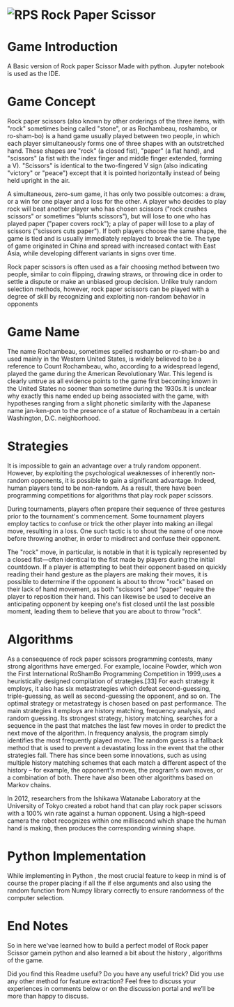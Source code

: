 # ![RPS](https://images.unsplash.com/photo-1618214839021-3fbe98a597bc?ixid=MnwxMjA3fDB8MHxwaG90by1wYWdlfHx8fGVufDB8fHx8&ixlib=rb-1.2.1&auto=format&fit=crop&w=889&q=80) Rock Paper Scissor

# **Game Introduction**

A Basic version of Rock paper Scissor Made with python. Jupyter notebook is used as the IDE.

# **Game Concept**

Rock paper scissors (also known by other orderings of the three items, with "rock" sometimes being called "stone", or as Rochambeau, roshambo, or ro-sham-bo) is a hand game usually played between two people, in which each player simultaneously forms one of three shapes with an outstretched hand. These shapes are "rock" (a closed fist), "paper" (a flat hand), and "scissors" (a fist with the index finger and middle finger extended, forming a V). "Scissors" is identical to the two-fingered V sign (also indicating "victory" or "peace") except that it is pointed horizontally instead of being held upright in the air.

A simultaneous, zero-sum game, it has only two possible outcomes: a draw, or a win for one player and a loss for the other. A player who decides to play rock will beat another player who has chosen scissors ("rock crushes scissors" or sometimes "blunts scissors"), but will lose to one who has played paper ("paper covers rock"); a play of paper will lose to a play of scissors ("scissors cuts paper"). If both players choose the same shape, the game is tied and is usually immediately replayed to break the tie. The type of game originated in China and spread with increased contact with East Asia, while developing different variants in signs over time.

Rock paper scissors is often used as a fair choosing method between two people, similar to coin flipping, drawing straws, or throwing dice in order to settle a dispute or make an unbiased group decision. Unlike truly random selection methods, however, rock paper scissors can be played with a degree of skill by recognizing and exploiting non-random behavior in opponents

# **Game Name**

The name Rochambeau, sometimes spelled roshambo or ro-sham-bo and used mainly in the Western United States, is widely believed to be a reference to Count Rochambeau, who, according to a widespread legend, played the game during the American Revolutionary War. This legend is clearly untrue as all evidence points to the game first becoming known in the United States no sooner than sometime during the 1930s.It is unclear why exactly this name ended up being associated with the game, with hypotheses ranging from a slight phonetic similarity with the Japanese name jan-ken-pon  to the presence of a statue of Rochambeau in a certain Washington, D.C. neighborhood.

# **Strategies**

It is impossible to gain an advantage over a truly random opponent. However, by exploiting the psychological weaknesses of inherently non-random opponents, it is possible to gain a significant advantage. Indeed, human players tend to be non-random. As a result, there have been programming competitions for algorithms that play rock paper scissors.

During tournaments, players often prepare their sequence of three gestures prior to the tournament's commencement. Some tournament players employ tactics to confuse or trick the other player into making an illegal move, resulting in a loss. One such tactic is to shout the name of one move before throwing another, in order to misdirect and confuse their opponent.

The "rock" move, in particular, is notable in that it is typically represented by a closed fist—often identical to the fist made by players during the initial countdown. If a player is attempting to beat their opponent based on quickly reading their hand gesture as the players are making their moves, it is possible to determine if the opponent is about to throw "rock" based on their lack of hand movement, as both "scissors" and "paper" require the player to reposition their hand. This can likewise be used to deceive an anticipating opponent by keeping one's fist closed until the last possible moment, leading them to believe that you are about to throw "rock".

# **Algorithms**

As a consequence of rock paper scissors programming contests, many strong algorithms have emerged. For example, Iocaine Powder, which won the First International RoShamBo Programming Competition in 1999,uses a heuristically designed compilation of strategies.[33] For each strategy it employs, it also has six metastrategies which defeat second-guessing, triple-guessing, as well as second-guessing the opponent, and so on. The optimal strategy or metastrategy is chosen based on past performance. The main strategies it employs are history matching, frequency analysis, and random guessing. Its strongest strategy, history matching, searches for a sequence in the past that matches the last few moves in order to predict the next move of the algorithm. In frequency analysis, the program simply identifies the most frequently played move. The random guess is a fallback method that is used to prevent a devastating loss in the event that the other strategies fail. There has since been some innovations, such as using multiple history matching schemes that each match a different aspect of the history – for example, the opponent's moves, the program's own moves, or a combination of both. There have also been other algorithms based on Markov chains.

In 2012, researchers from the Ishikawa Watanabe Laboratory at the University of Tokyo created a robot hand that can play rock paper scissors with a 100% win rate against a human opponent. Using a high-speed camera the robot recognizes within one millisecond which shape the human hand is making, then produces the corresponding winning shape.

# **Python Implementation**

While implementing in Python , the most crucial feature to keep in mind is of course the proper placing if all the if else arguments and also using the random function from Numpy library correctly to ensure randomness of the computer selection.

# **End Notes**

So in here we'vae learned how to build a perfect model of Rock paper Scissor gamein python and also learned a bit about the history , algorithms of the game.

Did you find this Readme useful? Do you have any useful trick? Did you use any other method for feature extraction? Feel free to discuss your experiences in comments below or on the discussion portal and we’ll be more than happy to discuss.


